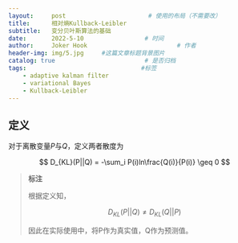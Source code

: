 ```yaml
---
layout:     post                       # 使用的布局（不需要改）
title:      相对熵Kullback-Leibler
subtitle:   变分贝叶斯算法的基础
date:       2022-5-10                 # 时间
author:     Joker Hook                         # 作者
header-img: img/5.jpg     #这篇文章标题背景图片
catalog: true                         # 是否归档
tags:                                #标签
    - adaptive kalman filter
    - variational Bayes
    - Kullback-Leibler
---
```


## 定义
对于离散变量$P$与$Q$，定义两者散度为

$$
D_{KL}(P||Q) = -\sum_i P(i)ln\frac{Q(i)}{P(i)} \geq 0
$$

> **标注**
>
> 根据定义知，
>
> $$D_{KL}(P||Q) \neq D_{KL}(Q||P)$$
>
> 因此在实际使用中，将P作为真实值，Q作为预测值。
